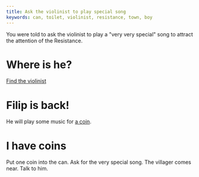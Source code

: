 ```yaml
---
title: Ask the violinist to play special song
keywords: can, toilet, violinist, resistance, town, boy
---
```


You were told to ask the violinist to play a "very very special" song to attract the attention of the Resistance.

# Where is he?
[Find the violinist](find-violinist.md)

# Filip is back!
He will play some music for [a coin](../015-coins/index.md).

# I have coins
Put one coin into the can. Ask for the very special song. The villager comes near. Talk to him.
